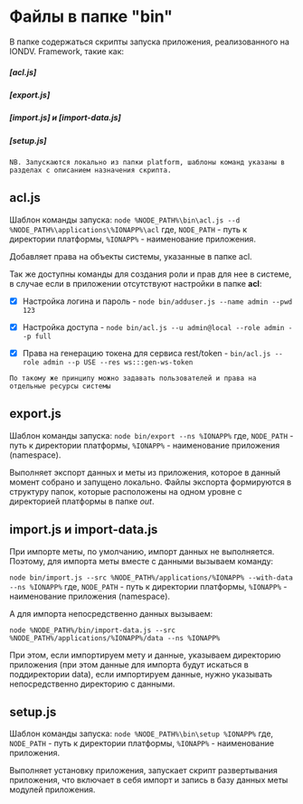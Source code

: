 # Файлы в папке "bin"

В папке содержаться скрипты запуска приложения, реализованного на IONDV. Framework, такие как:

##### [acl.js]
##### [export.js]
##### [import.js] и [import-data.js]
##### [setup.js]

```
NB. Запускаются локально из папки platform, шаблоны команд указаны в разделах с описанием назначения скрипта.
```

## acl.js

Шаблон команды запуска: `node %NODE_PATH%\bin\acl.js --d %NODE_PATH%\applications\%IONAPP%\acl`
где, `NODE_PATH` - путь к директории платформы, `%IONAPP%` - наименование приложения.

Добавляет права на объекты системы, указанные в папке acl.

Так же доступны команды для создания роли и прав для нее в системе, в случае если в приложении отсутствуют настройки в папке **acl**:

- [x] Настройка логина и пароль - `node bin/adduser.js --name admin --pwd 123`

- [x] Настройка доступа - `node bin/acl.js --u admin@local --role admin --p full`

- [x] Права на генерацию токена для сервиса rest/token - `bin/acl.js --role admin --p USE --res ws:::gen-ws-token`

```
По такому же принципу можно задавать пользователей и права на отдельные ресурсы системы
```

## export.js

Шаблон команды запуска: `node bin/export --ns %IONAPP%`
где, `NODE_PATH` - путь к директории платформы, `%IONAPP%` - наименование приложения (namespace).

Выполняет экспорт данных и меты из приложения, которое в данный момент собрано и запущено локально. 
Файлы экспорта формируются в структуру папок, которые расположены на одном уровне с директорией платформы в папке _out_.

## import.js и import-data.js

При импорте меты, по умолчанию, импорт данных не выполняется. Поэтому,
для импорта меты вместе с данными вызываем команду:

`node bin/import.js --src %NODE_PATH%/applications/%IONAPP% --with-data --ns %IONAPP%`
где, `NODE_PATH` - путь к директории платформы, `%IONAPP%` - наименование приложения (namespace).

А для импорта непосредственно данных вызываем:

`node %NODE_PATH%/bin/import-data.js --src %NODE_PATH%/applications/%IONAPP%/data --ns %IONAPP%`

При этом, если импортируем мету и данные, указываем директорию приложения (при этом данные для импорта будут искаться в поддиректории data), если импортируем данные, нужно указывать непосредственно директорию с данными.

## setup.js

Шаблон команды запуска: `node %NODE_PATH%\bin\setup %IONAPP%`
где, `NODE_PATH` - путь к директории платформы, `%IONAPP%` - наименование приложения.

Выполняет установку приложения, запускает скрипт развертывания приложения, что включает в себя импорт и запись в базу данных меты модулей приложения.
